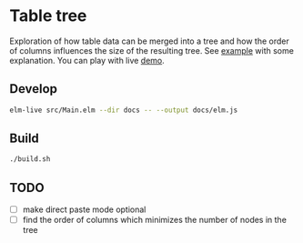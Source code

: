 # Table tree

Exploration of how table data can be merged into a tree and how the order of columns influences the size of the resulting tree.
See [example](https://github.com/jhrcek/elm-table-tree/tree/master/example/README.md) with some explanation.
You can play with live [demo](https://janhrcek.cz/elm-table-tree/). 

## Develop

```bash
elm-live src/Main.elm --dir docs -- --output docs/elm.js
```

## Build
```bash
./build.sh
```

## TODO

- [ ] make direct paste mode optional
- [ ] find the order of columns which minimizes the number of nodes in the tree

